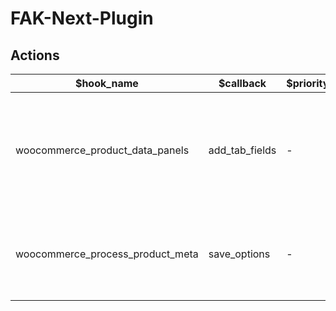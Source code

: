 # FAK-Next-Plugin

## Actions

| $hook_name  | $callback | $priority | $accepted_args |                         description                         |
| ----------- | --------- | --------- | -------------- | ----------------------------------------------------------- |
| woocommerce_product_data_panels | add_tab_fields | - | - | render product mix and match or optional products from backoffice (if exists) |
| woocommerce_process_product_meta | save_options | - | - | save selected mix and match or optional products to meta data |
